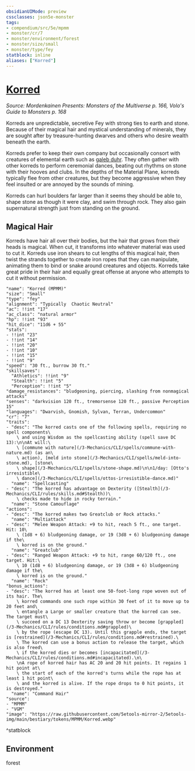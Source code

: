 ```yaml
---
obsidianUIMode: preview
cssclasses: json5e-monster
tags:
- compendium/src/5e/mpmm
- monster/cr/7
- monster/environment/forest
- monster/size/small
- monster/type/fey
statblock: inline
aliases: ["Korred"]
---
```

# [Korred](3-Mechanics\CLI\bestiary\fey/korred-mpmm.md)
*Source: Mordenkainen Presents: Monsters of the Multiverse p. 166, Volo's Guide to Monsters p. 168*  

Korreds are unpredictable, secretive Fey with strong ties to earth and stone. Because of their magical hair and mystical understanding of minerals, they are sought after by treasure-hunting dwarves and others who desire wealth beneath the earth.

Korreds prefer to keep their own company but occasionally consort with creatures of elemental earth such as [galeb duhr](/3-Mechanics/CLI/bestiary/elemental/galeb-duhr.md). They often gather with other korreds to perform ceremonial dances, beating out rhythms on stone with their hooves and clubs. In the depths of the Material Plane, korreds typically flee from other creatures, but they become aggressive when they feel insulted or are annoyed by the sounds of mining.

Korreds can hurl boulders far larger than it seems they should be able to, shape stone as though it were clay, and swim through rock. They also gain supernatural strength just from standing on the ground.

## Magical Hair

Korreds have hair all over their bodies, but the hair that grows from their heads is magical. When cut, it transforms into whatever material was used to cut it. Korreds use iron shears to cut lengths of this magical hair, then twist the strands together to create iron ropes that they can manipulate, animating them to bind or snake around creatures and objects. Korreds take great pride in their hair and equally great offense at anyone who attempts to cut it without permission.

```statblock
"name": "Korred (MPMM)"
"size": "Small"
"type": "fey"
"alignment": "Typically  Chaotic Neutral"
"ac": !!int "17"
"ac_class": "natural armor"
"hp": !!int "93"
"hit_dice": "11d6 + 55"
"stats":
- !!int "23"
- !!int "14"
- !!int "20"
- !!int "10"
- !!int "15"
- !!int "9"
"speed": "30 ft., burrow 30 ft."
"skillsaves":
  "Athletics": !!int "9"
  "Stealth": !!int "5"
  "Perception": !!int "5"
"damage_resistances": "bludgeoning, piercing, slashing from nonmagical attacks"
"senses": "darkvision 120 ft., tremorsense 120 ft., passive Perception 15"
"languages": "Dwarvish, Gnomish, Sylvan, Terran, Undercommon"
"cr": "7"
"traits":
- "desc": "The korred casts one of the following spells, requiring no spell components\
    \ and using Wisdom as the spellcasting ability (spell save DC 13):\n\nAt will:\
    \ [commune with nature](/3-Mechanics/CLI/spells/commune-with-nature.md) (as an\
    \ action), [meld into stone](/3-Mechanics/CLI/spells/meld-into-stone.md), [stone\
    \ shape](/3-Mechanics/CLI/spells/stone-shape.md)\n\n1/day: [Otto's irresistible\
    \ dance](/3-Mechanics/CLI/spells/ottos-irresistible-dance.md)"
  "name": "Spellcasting"
- "desc": "The korred has advantage on Dexterity ([Stealth](/3-Mechanics/CLI/rules/skills.md#Stealth))\
    \ checks made to hide in rocky terrain."
  "name": "Stone Camouflage"
"actions":
- "desc": "The korred makes two Greatclub or Rock attacks."
  "name": "Multiattack"
- "desc": "Melee Weapon Attack: +9 to hit, reach 5 ft., one target. Hit: 10\
    \ (1d8 + 6) bludgeoning damage, or 19 (3d8 + 6) bludgeoning damage if the\
    \ korred is on the ground."
  "name": "Greatclub"
- "desc": "Ranged Weapon Attack: +9 to hit, range 60/120 ft., one target. Hit:\
    \ 10 (1d8 + 6) bludgeoning damage, or 19 (3d8 + 6) bludgeoning damage if the\
    \ korred is on the ground."
  "name": "Rock"
"bonus_actions":
- "desc": "The korred has at least one 50-foot-long rope woven out of its hair. The\
    \ korred commands one such rope within 30 feet of it to move up to 20 feet and\
    \ entangle a Large or smaller creature that the korred can see. The target must\
    \ succeed on a DC 13 Dexterity saving throw or become [grappled](/3-Mechanics/CLI/rules/conditions.md#grappled)\
    \ by the rope (escape DC 13). Until this grapple ends, the target is [restrained](/3-Mechanics/CLI/rules/conditions.md#restrained).\
    \ The korred can use a bonus action to release the target, which is also freed\
    \ if the korred dies or becomes [incapacitated](/3-Mechanics/CLI/rules/conditions.md#incapacitated).\n\
    \nA rope of korred hair has AC 20 and 20 hit points. It regains 1 hit point at\
    \ the start of each of the korred's turns while the rope has at least 1 hit point\
    \ and the korred is alive. If the rope drops to 0 hit points, it is destroyed."
  "name": "Command Hair"
"source":
- "MPMM"
- "VGM"
"image": "https://raw.githubusercontent.com/5etools-mirror-2/5etools-img/main/bestiary/tokens/MPMM/Korred.webp"
```
^statblock

## Environment

forest